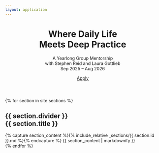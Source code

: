 ```yaml
---
layout: application
---
```


<header class="px-lg-5 my-5">
  <div class="jumbotron container text-center bg-transparent">
    <h1>
      Where Daily Life
      <br />
      Meets Deep Practice
    </h1>
    <p class="lead mb-3">
      A Yearlong Group Mentorship
      <br />
      with Stephen Reid and Laura Gottlieb
      <br />
      Sep 2025 – Aug 2026
    </p>
    <a class="btn btn-primary btn-lg d-lg-none" id="header-apply-button" target="_blank" href="https://airtable.com/appxD3blgx0uJJ35b/pag8aRYP7rzvoZDCL/form">Apply</a>
  </div>
</header>

{% for section in site.sections %}
  <section id="{{ section.id }}" class="section">
    <div class="container">
      <h1 class="mt-5">{{ section.divider }}<br />{{ section.title }}</h1>
      {% capture section_content %}{% include_relative _sections/{{ section.id }}.md %}{% endcapture %}
      {{ section_content | markdownify }}
    </div>
  </section>  
{% endfor %}
